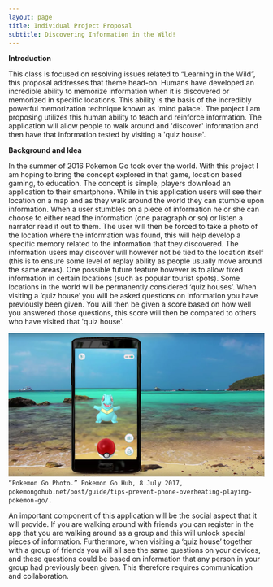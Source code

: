 ```yaml
---
layout: page
title: Individual Project Proposal
subtitle: Discovering Information in the Wild!
---
```


**Introduction**

This class is focused on resolving issues related to “Learning in the Wild”, this proposal addresses that theme head-on. Humans have developed an incredible ability to memorize information when it is discovered or memorized in specific locations. This ability is the basis of the incredibly powerful memorization technique known as 'mind palace'. The project I am proposing utilizes this human ability to teach and reinforce information. The application will allow people to walk around and 'discover' information and then have that information tested by visiting a 'quiz house'.

**Background and Idea**

In the summer of 2016 Pokemon Go took over the world. With this project I am hoping to bring the concept explored in that game, location based gaming, to education. The concept is simple, players download an application to their smartphone. While in this application users will see their location on a map and as they walk around the world they can stumble upon information. When a user stumbles on a piece of information he or she can choose to either read the information (one paragraph or so) or listen a narrator read it out to them. The user will then be forced to take a photo of the location where the information was found, this will help develop a specific memory related to the information that they discovered. The information users may discover will however not be tied to the location itself (this is to ensure some level of replay ability as people usually move around the same areas). One possible future feature however is to allow fixed information in certain locations (such as popular tourist spots). Some locations in the world will be permanently considered ‘quiz houses’. When visiting a ‘quiz house’ you will be asked questions on information you have previously been given. You will then be given a score based on how well you answered those questions, this score will then be compared to others who have visited that 'quiz house'. 

![pokemon go photo](/img/pokemon-go.png)
`“Pokemon Go Photo.” Pokemon Go Hub, 8 July 2017, pokemongohub.net/post/guide/tips-prevent-phone-overheating-playing-pokemon-go/.`


An important component of this application will be the social aspect that it will provide. If you are walking around with friends you can register in the app that you are walking around as a group and this will unlock special pieces of information. Furthermore, when visiting a ‘quiz house’ together with a group of friends you will all see the same questions on your devices, and these questions could be based on information that any person in your group had previously been given. This therefore requires communication and collaboration. 
